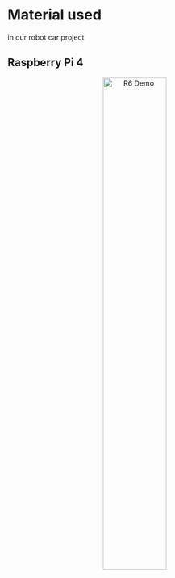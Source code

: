 # Material used 
in our robot car project
## Raspberry Pi 4
<p align="center">
  <img src="./R6-ezgif.com-optimize.gif" alt="R6 Demo" width="50%">
</p>

